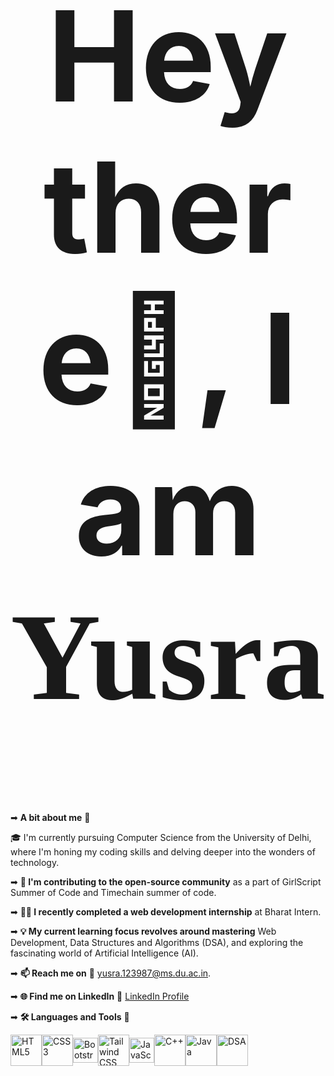 <div style="text-align: center;">
  <h1 style="font-size: 200px;">Hey there👋, I am  <span style="font-family: 'Pacifico', cursive; font-size: 200px;">Yusra</span></h1>
</div>

➡ **A bit about me** 🌱

  🎓 I'm currently pursuing Computer Science from the University of Delhi, where I'm honing my coding skills and delving deeper into the wonders of technology.

➡ **🚀 I'm contributing to the open-source community** as a part of GirlScript Summer of Code and Timechain summer of code.

➡ **👨‍💻 I recently completed a web development internship** at Bharat Intern.

➡ **💡 My current learning focus revolves around mastering** Web Development, Data Structures and Algorithms (DSA), and exploring the fascinating world of Artificial Intelligence (AI).

➡ **📫 Reach me on** 🤝
	yusra.123987@ms.du.ac.in. 

➡ **🌐 Find me on LinkedIn** 🤝
	[LinkedIn Profile](https://www.linkedin.com/in/yusra-227b3024a/)


➡ **🛠️ Languages and Tools** 🚀  

<div style="display: flex; align-items: center;">
   <img src="https://github.com/yusra05/yusra05/assets/112852251/78649dd3-2f1d-4bbf-b709-2fd74d5108d1.png" alt="HTML5" width="50" height="50">
   <img src="https://github.com/yusra05/yusra05/assets/112852251/0bf27a1d-d0ea-4321-a48d-58babd4760e7.png" alt="CSS3" width="50" height="50">
   <img src="https://github.com/yusra05/yusra05/assets/112852251/ab20ce95-3bf9-4835-b9b0-775a9706f27c.png" alt="Bootstrap" width="40" height="40">
   <img src="https://github.com/yusra05/yusra05/assets/112852251/174f1b1c-0f10-4731-a92f-e0b33c4bb41f.png" alt="Tailwind CSS" width="50" height="50">
   <img src="https://github.com/yusra05/yusra05/assets/112852251/53780925-c407-4f13-bacd-d070c60032de.png" alt="JavaScript" width="40" height="40">
   <img src="https://github.com/yusra05/yusra05/assets/112852251/63453e6e-4ff2-41d0-a9fe-82478b446f5e.png" alt="C++" width="50" height="50">
   <img src="https://github.com/yusra05/yusra05/assets/112852251/49ebf141-615d-4736-89ba-b68f8d65953e.png" alt="Java" width="50" height="50">
   <img src="https://github.com/yusra05/yusra05/assets/112852251/c4dce1ff-b844-4720-84bb-28c91d609d2a.png" alt="DSA" width="50" height="50">
</div>
